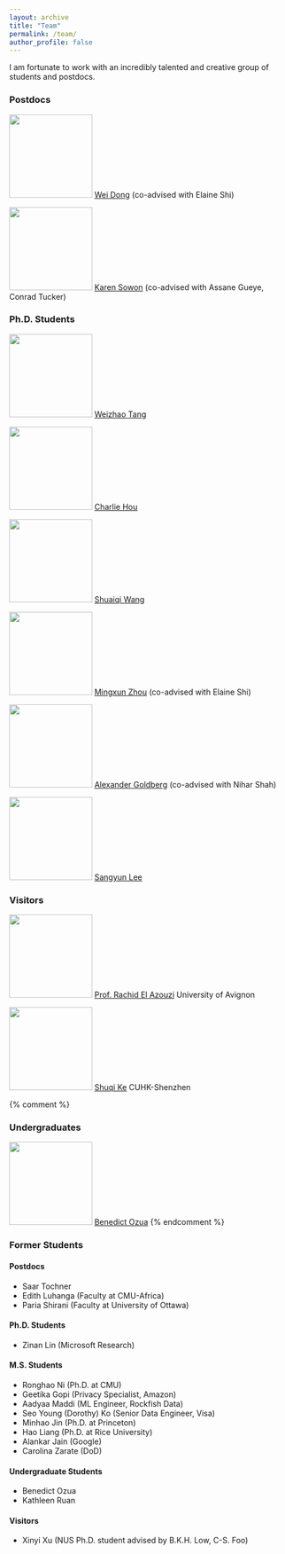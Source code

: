 ```yaml
---
layout: archive
title: "Team"
permalink: /team/
author_profile: false
---
```

I am fortunate to work with an incredibly talented and creative group of students and postdocs.

### Postdocs
<img src="{{site.url}}/images/students/wei.jpeg" width="150px"> <a href="https://weidong.hk/">Wei Dong</a> (co-advised with Elaine Shi)

<img src="{{site.url}}/images/students/karen.jpeg" width="150px"> <a href="https://kawinita.github.io/">Karen Sowon</a> (co-advised with Assane Gueye, Conrad Tucker)

<!-- <img src="{{site.url}}/images/students/saar.jpg" width="150px"> <a href="https://saart.github.io/">Saar Tochner</a> (co-advised with Vyas Sekar) -->


### Ph.D. Students
<img src="{{site.url}}/images/students/weizhao.png" width="150px"> <a href="https://www.andrew.cmu.edu/user/wtang2/">Weizhao Tang</a>

<img src="{{site.url}}/images/students/charlie.jpg" width="150px"> <a href="">Charlie Hou</a>

<img src="{{site.url}}/images/students/shuaiqi.jpeg" width="150px"> <a href="">Shuaiqi Wang</a>

<img src="{{site.url}}/images/students/mingxun.jpg" width="150px"> <a href="https://wuwuz.github.io/">Mingxun Zhou</a> (co-advised with Elaine Shi)

<img src="{{site.url}}/images/students/akgoldberg.png" width="150px"> <a href="https://akgoldberg.github.io/">Alexander Goldberg</a> (co-advised with Nihar Shah)

<img src="{{site.url}}/images/students/sangyun.jpeg" width="150px"> <a href="https://sangyun884.github.io/about/">Sangyun Lee</a>

<!-- ### Masters Students -->


### Visitors
<img src="" width="150px"> <a href="https://scholar.google.com/citations?user=Tvto5qkAAAAJ&hl=en">Prof. Rachid El Azouzi</a> University of Avignon

<img src="" width="150px"> <a href="https://scholar.google.com/citations?user=c7m8_OwAAAAJ&hl=en&oi=ao">Shuqi Ke</a> CUHK-Shenzhen

{% comment %}

### Undergraduates
<img src="{{site.url}}/images/students/benedict.jpeg" width="150px"> <a href="https://github.com/BozeBro">Benedict Ozua</a>
{% endcomment %}

### Former Students

#### Postdocs
* Saar Tochner
* Edith Luhanga (Faculty at CMU-Africa)
* Paria Shirani (Faculty at University of Ottawa)

#### Ph.D. Students
* Zinan Lin (Microsoft Research)

#### M.S. Students
* Ronghao Ni (Ph.D. at CMU)
* Geetika Gopi (Privacy Specialist, Amazon)
* Aadyaa Maddi (ML Engineer, Rockfish Data)
* Seo Young (Dorothy) Ko (Senior Data Engineer, Visa)
* Minhao Jin (Ph.D. at Princeton)
* Hao Liang (Ph.D. at Rice University)
* Alankar Jain (Google)
* Carolina Zarate (DoD)

#### Undergraduate Students
* Benedict Ozua
* Kathleen Ruan

#### Visitors
* Xinyi Xu (NUS Ph.D. student advised by B.K.H. Low, C-S. Foo)